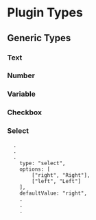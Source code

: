 # Plugin Types

## Generic Types

### Text

### Number

### Variable

### Checkbox

### Select

```
  .
  .
  .
  	type: "select",
	options: [
		["right", "Right"],
		["left", "Left"]
	],
	defaultValue: "right",
    .
    .
    .
```
